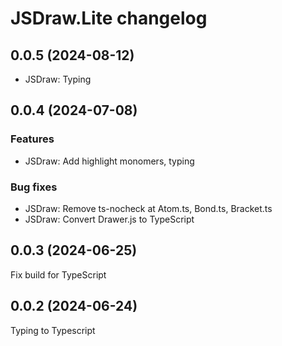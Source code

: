 # JSDraw.Lite changelog

## 0.0.5 (2024-08-12)

* JSDraw: Typing

## 0.0.4 (2024-07-08)

### Features

* JSDraw: Add highlight monomers, typing

### Bug fixes

* JSDraw: Remove ts-nocheck at Atom.ts, Bond.ts, Bracket.ts
* JSDraw: Convert Drawer.js to TypeScript

## 0.0.3 (2024-06-25)

Fix build for TypeScript

## 0.0.2 (2024-06-24)

Typing to Typescript
